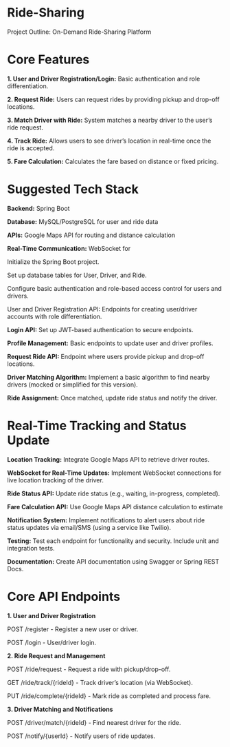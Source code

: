 # Ride-Sharing
Project Outline: On-Demand Ride-Sharing Platform

# Core Features

**1. User and Driver Registration/Login:** Basic authentication and role differentiation.


**2. Request Ride:** Users can request rides by providing pickup and drop-off locations.


**3. Match Driver with Ride:** System matches a nearby driver to the user’s ride request.


**4. Track Ride:** Allows users to see driver’s location in real-time once the ride is accepted.


**5. Fare Calculation:** Calculates the fare based on distance or fixed pricing.



# Suggested Tech Stack

**Backend:** Spring Boot

**Database:** MySQL/PostgreSQL for user and ride data

**APIs:** Google Maps API for routing and distance calculation

**Real-Time Communication:** WebSocket for 

Initialize the Spring Boot project.

Set up database tables for User, Driver, and Ride.

Configure basic authentication and role-based access control for users and drivers.


User and Driver Registration API: Endpoints for creating user/driver accounts with role differentiation.

**Login API:** Set up JWT-based authentication to secure endpoints.

**Profile Management:** Basic endpoints to update user and driver profiles.



**Request Ride API:** Endpoint where users provide pickup and drop-off locations.

**Driver Matching Algorithm:** Implement a basic algorithm to find nearby drivers (mocked or simplified for this version).

**Ride Assignment:** Once matched, update ride status and notify the driver.


# Real-Time Tracking and Status Update

**Location Tracking:** Integrate Google Maps API to retrieve driver routes.

**WebSocket for Real-Time Updates:** Implement WebSocket connections for live location tracking of the driver.

**Ride Status API:** Update ride status (e.g., waiting, in-progress, completed).


**Fare Calculation API:** Use Google Maps API distance calculation to estimate 



**Notification System:** Implement notifications to alert users about ride status updates via email/SMS (using a service like Twilio).


**Testing:** Test each endpoint for functionality and security. Include unit and integration tests.

**Documentation:** Create API documentation using Swagger or Spring REST Docs.



# Core API Endpoints

**1. User and Driver Registration**

POST /register - Register a new user or driver.

POST /login - User/driver login.



**2. Ride Request and Management**

POST /ride/request - Request a ride with pickup/drop-off.

GET /ride/track/{rideId} - Track driver’s location (via WebSocket).

PUT /ride/complete/{rideId} - Mark ride as completed and process fare.



**3. Driver Matching and Notifications**

POST /driver/match/{rideId} - Find nearest driver for the ride.

POST /notify/{userId} - Notify users of ride updates.
